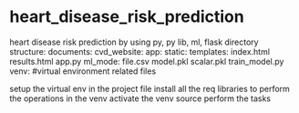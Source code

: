 # heart_disease_risk_prediction
heart disease risk prediction by using py, py lib, ml, flask
directory structure:
documents:
  cvd_website:
    app:
      static:
      templates:
         index.html
         results.html
      app.py
    ml_mode:
      file.csv
      model.pkl
      scalar.pkl
      train_model.py
    venv:
      #virtual environment related files

setup the virtual env in the project file
install all the req libraries to perform the operations in the venv
activate the venv source
perform the tasks

